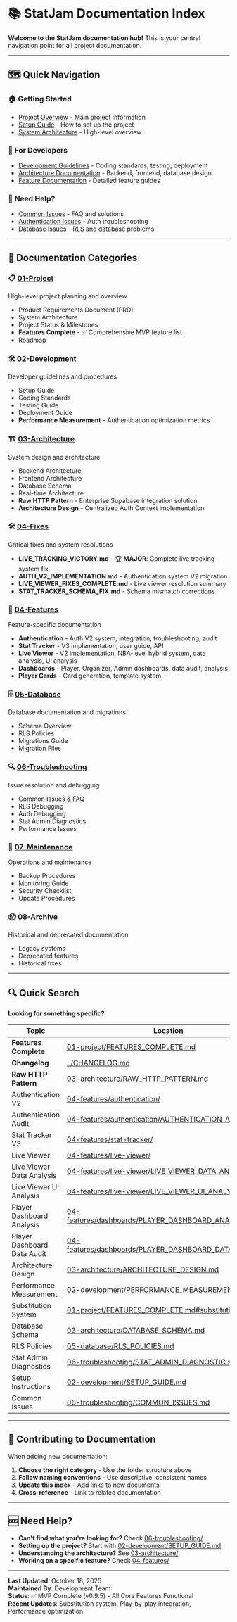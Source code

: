 # 📚 StatJam Documentation Index

**Welcome to the StatJam documentation hub!** This is your central navigation point for all project documentation.

---

## 🗺️ Quick Navigation

### 🏠 **Getting Started**
- [Project Overview](../README.md) - Main project information
- [Setup Guide](02-development/SETUP_GUIDE.md) - How to set up the project
- [System Architecture](01-project/SYSTEM_ARCHITECTURE.md) - High-level overview

### 🔧 **For Developers**
- [Development Guidelines](02-development/) - Coding standards, testing, deployment
- [Architecture Documentation](03-architecture/) - Backend, frontend, database design
- [Feature Documentation](04-features/) - Detailed feature guides

### 🚨 **Need Help?**
- [Common Issues](06-troubleshooting/COMMON_ISSUES.md) - FAQ and solutions
- [Authentication Issues](06-troubleshooting/AUTH_DEBUGGING.md) - Auth troubleshooting
- [Database Issues](06-troubleshooting/RLS_DEBUGGING.md) - RLS and database problems

---

## 📁 Documentation Categories

### 📋 [01-Project](01-project/)
High-level project planning and overview
- Product Requirements Document (PRD)
- System Architecture
- Project Status & Milestones
- **Features Complete** - ✅ Comprehensive MVP feature list
- Roadmap

### 🛠️ [02-Development](02-development/)
Developer guidelines and procedures
- Setup Guide
- Coding Standards
- Testing Guide
- Deployment Guide
- **Performance Measurement** - Authentication optimization metrics

### 🏗️ [03-Architecture](03-architecture/)
System design and architecture
- Backend Architecture
- Frontend Architecture
- Database Schema
- Real-time Architecture
- **Raw HTTP Pattern** - Enterprise Supabase integration solution
- **Architecture Design** - Centralized Auth Context implementation

### 🛠️ [04-Fixes](04-fixes/)
Critical fixes and system resolutions
- **LIVE_TRACKING_VICTORY.md** - 🏆 **MAJOR**: Complete live tracking system fix
- **AUTH_V2_IMPLEMENTATION.md** - Authentication system V2 migration
- **LIVE_VIEWER_FIXES_COMPLETE.md** - Live viewer resolution summary
- **STAT_TRACKER_SCHEMA_FIX.md** - Schema mismatch corrections

### 🎯 [04-Features](04-features/)
Feature-specific documentation
- **Authentication** - Auth V2 system, integration, troubleshooting, audit
- **Stat Tracker** - V3 implementation, user guide, API
- **Live Viewer** - V2 implementation, NBA-level hybrid system, data analysis, UI analysis
- **Dashboards** - Player, Organizer, Admin dashboards, data audit, analysis
- **Player Cards** - Card generation, template system

### 🗄️ [05-Database](05-database/)
Database documentation and migrations
- Schema Overview
- RLS Policies
- Migrations Guide
- Migration Files

### 🔍 [06-Troubleshooting](06-troubleshooting/)
Issue resolution and debugging
- Common Issues & FAQ
- RLS Debugging
- Auth Debugging
- Stat Admin Diagnostics
- Performance Issues

### 🔧 [07-Maintenance](07-maintenance/)
Operations and maintenance
- Backup Procedures
- Monitoring Guide
- Security Checklist
- Update Procedures

### 📦 [08-Archive](08-archive/)
Historical and deprecated documentation
- Legacy systems
- Deprecated features
- Historical fixes

---

## 🔍 Quick Search

**Looking for something specific?**

| Topic | Location |
|-------|----------|
| **Features Complete** | [01-project/FEATURES_COMPLETE.md](01-project/FEATURES_COMPLETE.md) |
| **Changelog** | [../CHANGELOG.md](../CHANGELOG.md) |
| **Raw HTTP Pattern** | [03-architecture/RAW_HTTP_PATTERN.md](03-architecture/RAW_HTTP_PATTERN.md) |
| Authentication V2 | [04-features/authentication/](04-features/authentication/) |
| Authentication Audit | [04-features/authentication/AUTHENTICATION_AUDIT.md](04-features/authentication/AUTHENTICATION_AUDIT.md) |
| Stat Tracker V3 | [04-features/stat-tracker/](04-features/stat-tracker/) |
| Live Viewer | [04-features/live-viewer/](04-features/live-viewer/) |
| Live Viewer Data Analysis | [04-features/live-viewer/LIVE_VIEWER_DATA_ANALYSIS.md](04-features/live-viewer/LIVE_VIEWER_DATA_ANALYSIS.md) |
| Live Viewer UI Analysis | [04-features/live-viewer/LIVE_VIEWER_UI_ANALYSIS.md](04-features/live-viewer/LIVE_VIEWER_UI_ANALYSIS.md) |
| Player Dashboard Analysis | [04-features/dashboards/PLAYER_DASHBOARD_ANALYSIS.md](04-features/dashboards/PLAYER_DASHBOARD_ANALYSIS.md) |
| Player Dashboard Data Audit | [04-features/dashboards/PLAYER_DASHBOARD_DATA_AUDIT.md](04-features/dashboards/PLAYER_DASHBOARD_DATA_AUDIT.md) |
| Architecture Design | [03-architecture/ARCHITECTURE_DESIGN.md](03-architecture/ARCHITECTURE_DESIGN.md) |
| Performance Measurement | [02-development/PERFORMANCE_MEASUREMENT.md](02-development/PERFORMANCE_MEASUREMENT.md) |
| Substitution System | [01-project/FEATURES_COMPLETE.md#substitution-system](01-project/FEATURES_COMPLETE.md) |
| Database Schema | [03-architecture/DATABASE_SCHEMA.md](03-architecture/DATABASE_SCHEMA.md) |
| RLS Policies | [05-database/RLS_POLICIES.md](05-database/RLS_POLICIES.md) |
| Stat Admin Diagnostics | [06-troubleshooting/STAT_ADMIN_DIAGNOSTIC.sql](06-troubleshooting/STAT_ADMIN_DIAGNOSTIC.sql) |
| Setup Instructions | [02-development/SETUP_GUIDE.md](02-development/SETUP_GUIDE.md) |
| Common Issues | [06-troubleshooting/COMMON_ISSUES.md](06-troubleshooting/COMMON_ISSUES.md) |

---

## 📝 Contributing to Documentation

When adding new documentation:

1. **Choose the right category** - Use the folder structure above
2. **Follow naming conventions** - Use descriptive, consistent names
3. **Update this index** - Add links to new documents
4. **Cross-reference** - Link to related documentation

---

## 🆘 Need Help?

- **Can't find what you're looking for?** Check [06-troubleshooting/](06-troubleshooting/)
- **Setting up the project?** Start with [02-development/SETUP_GUIDE.md](02-development/SETUP_GUIDE.md)
- **Understanding the architecture?** See [03-architecture/](03-architecture/)
- **Working on a specific feature?** Check [04-features/](04-features/)

---

**Last Updated**: October 18, 2025  
**Maintained By**: Development Team  
**Status**: ✅ MVP Complete (v0.9.5) - All Core Features Functional  
**Recent Updates**: Substitution system, Play-by-play integration, Performance optimization
